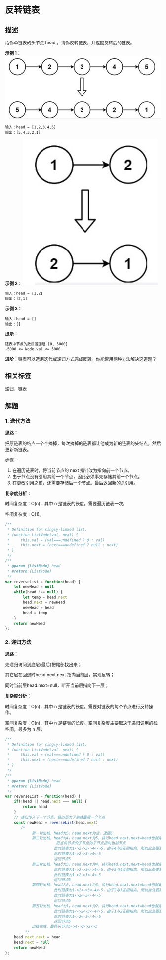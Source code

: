 # 反转链表

## 描述

给你单链表的头节点 head ，请你反转链表，并返回反转后的链表。

**示例 1：**
![](../../assets/9.png)

```
输入：head = [1,2,3,4,5]
输出：[5,4,3,2,1]
```

**示例 2：**
![](../../assets/10.png)

```
输入：head = [1,2]
输出：[2,1]
```

**示例 3：**

```
输入：head = []
输出：[]
```

**提示：**

```
链表中节点的数目范围是 [0, 5000]
-5000 <= Node.val <= 5000
```

**进阶**：链表可以选用迭代或递归方式完成反转。你能否用两种方法解决这道题？

## 相关标签

递归、链表

## 解题

### 1. 迭代方法

**思路：**

把原链表的结点一个个摘掉，每次摘掉的链表都让他成为新的链表的头结点，然后更新新链表。

步骤：

1. 在遍历链表时，将当前节点的 next 指针改为指向前一个节点。
2. 由于节点没有引用其前一个节点，因此必须事先存储其前一个节点。
3. 在更改引用之前，还需要存储后一个节点。最后返回新的头引用。

**复杂度分析：**

时间复杂度：O(n)，其中 n 是链表的长度。需要遍历链表一次。

空间复杂度：O(1)。

```js
/**
 * Definition for singly-linked list.
 * function ListNode(val, next) {
 *     this.val = (val===undefined ? 0 : val)
 *     this.next = (next===undefined ? null : next)
 * }
 */
/**
 * @param {ListNode} head
 * @return {ListNode}
 */
var reverseList = function(head) {
    let newHead = null
    while(head !== null) {
        let temp = head.next
        head.next = newHead
        newHead = head
        head = temp
    }
    return newHead
};
```

### 2. 递归方法

**思路：**

先递归访问到底层(最后)把尾部找出来；

其它层在回退时head.next.next 指向当前层，实现反转；

同时当前层head.next=null，断开当前层指向下一层；

**复杂度分析：**

时间复杂度：O(n)，其中 n 是链表的长度。需要对链表的每个节点进行反转操作。

空间复杂度：O(n)，其中 n 是链表的长度。空间复杂度主要取决于递归调用的栈空间，最多为 n 层。

```js
/**
 * Definition for singly-linked list.
 * function ListNode(val, next) {
 *     this.val = (val===undefined ? 0 : val)
 *     this.next = (next===undefined ? null : next)
 * }
 */
/**
 * @param {ListNode} head
 * @return {ListNode}
 */
var reverseList = function(head) {
    if(!head || head.next === null) {
        return head
    }
    // 递归传入下一个节点，目的是为了到达最后一个节点
    const newHead = reverseList(head.next)
       /*
            第一轮出栈，head为5，head.next为空，返回5
            第二轮出栈，head为4，head.next为5，执行head.next.next=head也就是5.next=4，
                       把当前节点的子节点的子节点指向当前节点
                      此时链表为1->2->3->4<->5，由于4与5互相指向，所以此处要断开4.next=null
                      此时链表为1->2->3->4<-5
                      返回节点5
            第三轮出栈，head为3，head.next为4，执行head.next.next=head也就是4.next=3，
                      此时链表为1->2->3<->4<-5，由于3与4互相指向，所以此处要断开3.next=null
                      此时链表为1->2->3<-4<-5
                      返回节点5
            第四轮出栈，head为2，head.next为3，执行head.next.next=head也就是3.next=2，
                      此时链表为1->2<->3<-4<-5，由于2与3互相指向，所以此处要断开2.next=null
                      此时链表为1->2<-3<-4<-5
                      返回节点5
            第五轮出栈，head为1，head.next为2，执行head.next.next=head也就是2.next=1，
                      此时链表为1<->2<-3<-4<-5，由于1与2互相指向，所以此处要断开1.next=null
                      此时链表为1<-2<-3<-4<-5
                      返回节点5
            出栈完成，最终头节点5->4->3->2->1
         */
    head.next.next = head
    head.next = null
    return newHead
};
```
